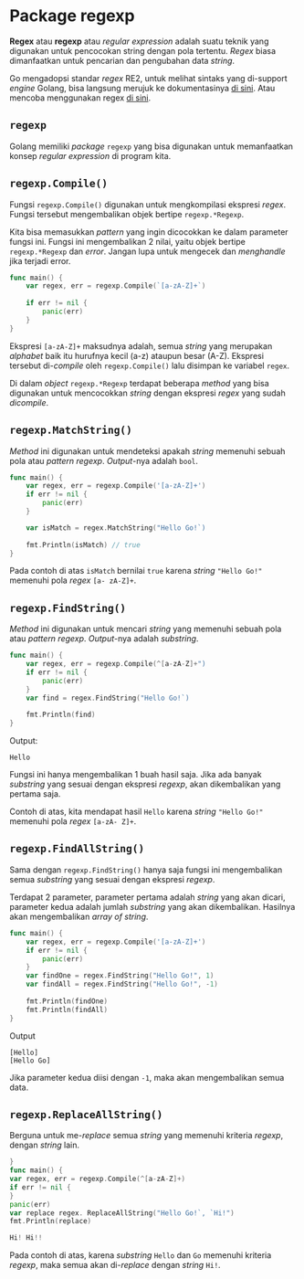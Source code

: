 # Package regexp


**Regex** atau **regexp** atau *regular expression* adalah suatu teknik yang digunakan untuk pencocokan string dengan pola tertentu. *Regex* biasa dimanfaatkan untuk pencarian dan pengubahan data *string*.

Go mengadopsi standar *regex* RE2, untuk melihat sintaks yang di-support *engine* Golang, bisa langsung merujuk ke dokumentasinya [di sini](). Atau mencoba menggunakan regex [di sini]().

## `regexp`
Golang memiliki *package* `regexp` yang bisa digunakan untuk memanfaatkan konsep *regular expression* di program kita.

## `regexp.Compile()`
Fungsi `regexp.Compile()` digunakan untuk mengkompilasi ekspresi *regex*. Fungsi tersebut mengembalikan objek bertipe `regexp.*Regexp`.

Kita bisa memasukkan *pattern* yang ingin dicocokkan ke dalam parameter fungsi ini. Fungsi ini mengembalikan 2 nilai, yaitu objek bertipe `regexp.*Regexp` dan *error*. Jangan lupa untuk mengecek dan *menghandle* jika terjadi error.
```go
func main() {
	var regex, err = regexp.Compile(`[a-zA-Z]+`)
	
	if err != nil {
		panic(err)
	}
}
```

Ekspresi `[a-zA-Z]+` maksudnya adalah, semua *string* yang merupakan *alphabet* baik itu hurufnya kecil (a-z) ataupun besar (A-Z). Ekspresi tersebut di-*compile* oleh `regexp.Compile()` lalu disimpan ke variabel `regex`.

Di dalam *object* `regexp.*Regexp` terdapat beberapa *method* yang bisa digunakan untuk mencocokkan *string* dengan ekspresi *regex* yang sudah *dicompile*.

## `regexp.MatchString()`
*Method* ini digunakan untuk mendeteksi apakah *string* memenuhi sebuah pola atau *pattern regexp*. *Output*-nya adalah `bool`.
```go
func main() {
	var regex, err = regexp.Compile('[a-zA-Z]+')
	if err != nil {
		panic(err)
	}

	var isMatch = regex.MatchString("Hello Go!`)
	
	fmt.Println(isMatch) // true
}
```
Pada contoh di atas `isMatch` bernilai `true` karena *string* `"Hello Go!"` memenuhi pola *regex* `[a- zA-Z]+`.

## `regexp.FindString()`
*Method* ini digunakan untuk mencari *string* yang memenuhi sebuah pola atau *pattern regexp*. *Output*-nya adalah *substring*.
```go
func main() {
	var regex, err = regexp.Compile(^[a-zA-Z]+")
	if err != nil {
		panic(err)
	}
	var find = regex.FindString("Hello Go!`)
	
	fmt.Println(find)
}
```
Output:
```Output
Hello
```
Fungsi ini hanya mengembalikan 1 buah hasil saja. Jika ada banyak *substring* yang sesuai dengan ekspresi *regexp*, akan dikembalikan yang pertama saja.

Contoh di atas, kita mendapat hasil `Hello` karena *string* `"Hello Go!"` memenuhi pola *regex* `[a-zA- Z]+`.

## `regexp.FindAllString()`
Sama dengan `regexp.FindString()` hanya saja fungsi ini mengembalikan semua *substring* yang sesuai dengan ekspresi *regexp*.

Terdapat 2 parameter, parameter pertama adalah *string* yang akan dicari, parameter kedua adalah jumlah *substring* yang akan dikembalikan. Hasilnya akan mengembalikan *array of string*.
```go
func main() {
	var regex, err = regexp.Compile('[a-zA-Z]+')
	if err != nil {
		panic(err)
	}
	var findOne = regex.FindString("Hello Go!", 1)
	var findAll = regex.FindString("Hello Go!", -1)
	
	fmt.Println(findOne)
	fmt.Println(findAll)
}
```
Output
```Output
[Hello]
[Hello Go]
```
Jika parameter kedua diisi dengan `-1`, maka akan mengembalikan semua data.

## `regexp.ReplaceAllString()`
Berguna untuk me-*replace* semua *string* yang memenuhi kriteria *regexp*, dengan *string* lain.
```go
}
func main() {
var regex, err = regexp.Compile(^[a-zA-Z]+)
if err != nil {
}
panic(err)
var replace regex. ReplaceAllString("Hello Go!`, `Hi!")
fmt.Println(replace)
```
```go
Hi! Hi!!
```
Pada contoh di atas, karena *substring* `Hello` dan `Go` memenuhi kriteria *regexp*, maka semua akan di-*replace* dengan *string* `Hi!`.
